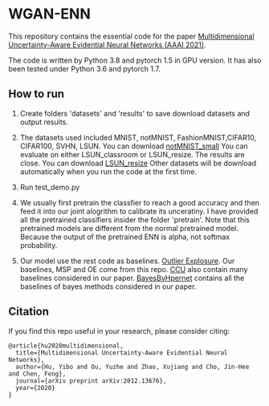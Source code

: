 # WGAN-ENN

This repository contains the essential code for the paper [Multidimensional Uncertainty-Aware Evidential Neural Networks (AAAI 2021)](https://arxiv.org/abs/2012.13676).

The code is written by Python 3.8 and pytorch 1.5 in GPU version. It has also been tested under Python 3.6 and pytorch 1.7.

## How to run

1. Create folders 'datasets' and 'results' to save download datasets and output results.
2. The datasets used included MNIST, notMNIST, FashionMNIST,CIFAR10, CIFAR100, SVHN, LSUN.
   You can download [notMNIST_small](http://yaroslavvb.com/upload/notMNIST/)
   You can evaluate on either LSUN_classroom or LSUN_resize. The results are close.
   You can download [LSUN_resize](https://www.dropbox.com/s/moqh2wh8696c3yl/LSUN_resize.tar.gz?file_subpath=%2FLSUN_resize)
   Other datasets will be download automatically when you run the code at the first time. 
  
3. Run test_demo.py
4. We usually first pretrain the classfier to reach a good accuracy and then feed it into our joint alogrithm to calibrate its unceratiny.
   I have provided all the pretrained classifiers insider the folder 'pretrain'. Note that this pretrained models are different from the normal
   pretrained model. Because the output of the pretrained ENN is alpha, not softmax probability.
  
5. Our model use the rest code as baselines.
 [Outlier Explosure](https://github.com/hendrycks/outlier-exposure).  Our baselines, MSP and OE come from this repo.
 [CCU](https://github.com/AlexMeinke/certified-certain-uncertainty) also contain many baselines considered in our paper. 
 [BayesByHpernet](https://github.com/pawni/BayesByHypernet) contains all the baselines of bayes methods considered in our paper.



## Citation

If you find this repo useful in your research, please consider citing:

    @article{hu2020multidimensional,
      title={Multidimensional Uncertainty-Aware Evidential Neural Networks},
      author={Hu, Yibo and Ou, Yuzhe and Zhao, Xujiang and Cho, Jin-Hee and Chen, Feng},
      journal={arXiv preprint arXiv:2012.13676},
      year={2020}
    }

